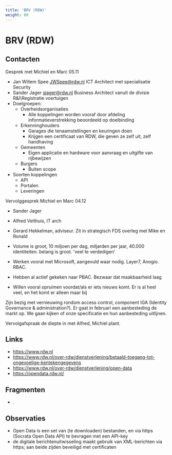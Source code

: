 ```yaml
---
title: 'BRV (RDW)'
weight: 80
---
```


# BRV (RDW)

## Contacten
Gesprek met Michiel en Marc 05.11
- Jan Willem Spee <JWSpee@rdw.nl> ICT Architect met specialisatie Security
- Sander Jager <sjager@rdw.nl> Business Architect vanuit de divisie R&I\Registratie voertuigen
- Doelgroepen:
  - Overheidsorganisaties
    - Alle koppelingen worden vooraf door afdeling informatieverstrekking beoordeeld op doelbinding
  - Erkenninghouders
    - Garages die tenaamstellingen en keuringen doen
    - Krijgen een certificaat van RDW, die geven ze zelf uit, zelf handhaving
  - Gemeenten
    - Eigen applicatie en hardware voor aanvraag en uitgifte van rijbewijzen
  - Burgers
    - Buiten scope
- Soorten koppelingen
  - API
  - Portalen
  - Leveringen

Vervolggesprek Michiel en Marc 04.12
- Sander Jager
- Alfred Velthuis, IT arch
- Gerard Hekkelman, adviseur. Zit in strategisch FDS overleg met Mike en Ronald

- Volume is groot, 10 miljoen per dag, miljarden per jaar, 40.000 identiteiten. belang is groot. 'veel te verdedigen'
- Werken vooral met Microsoft, aangevuld waar nodig. Layer7, Anogio. RBAC.
- Hebben al actief gekeken naar PBAC. Bezwaar dat maakbaarheid laag
- Willen vooral opruimen voordat/als er iets nieuws komt. Er is al heel veel, en het komt er alleen maar bij

Zijn bezig met vernieuwing rondom access control, component IGA (Identity Governance & administration?). Er gaat in 
februari een aanbesteding de markt op. We gaan kijken of onze specificatie en hun aanbesteding uitlijnen. 

Vervolgafspraak de diepte in met Alfred, Michiel plant.

## Links
- https://www.rdw.nl
- https://www.rdw.nl/over-rdw/dienstverlening/betaald-toegang-tot-ongevoelige-kentekengegevens
- https://www.rdw.nl/over-rdw/dienstverlening/open-data
- https://opendata.rdw.nl/

## Fragmenten
- .

## Observaties
- Open Data is een set van (te downloaden) bestanden, en via https (Socrata Open Data API) te bevragen met een API-key
- de digitale berichtenuitwisseling maakt gebruik van XML-berichten via https; aan beide zijden beveiligd met certificaten
